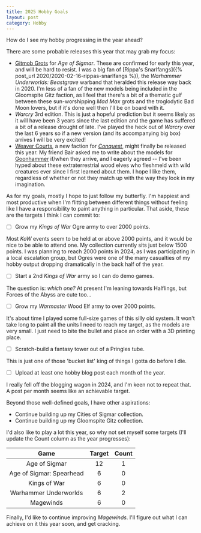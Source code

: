 ```yaml
---
title: 2025 Hobby Goals
layout: post
category: Hobby
---
```


How do I see my hobby progressing in the year ahead?

<!--more-->

There are some probable releases this year that may grab my focus:

- [Gitmob Grots](gmg) for *Age of Sigmar*. These are confirmed for early this year, and will be hard to resist. I was a big fan of [Rippa's Snarlfangs]({% post_url 2020/2020-02-16-rippas-snarlfangs %}), the *Warhammer Underworlds: Beastgrave* warband that heralded this release way back in 2020. I'm less of a fan of the new models being included in the Gloomspite Gitz faction, as I feel that there's a bit of a thematic gulf between these sun-worshipping *Mad Max* grots and the troglodytic Bad Moon lovers, but if it's done well then I'll be on board with it. 
- *Warcry* 3rd edition. This is just a hopeful prediction but it seems likely as it will have been 3 years since the last edition and the game has suffered a bit of a release drought of late. I've played the heck out of *Warcry* over the last 6 years so if a new version (and its accompanying big box) arrives I will be very excited!
- [Weaver Courts](wc), a new faction for [*Conquest*](cq), might finally be released this year. My friend Bair asked me to write about the models for [Goonhammer](gh) if/when they arrive, and I eagerly agreed -- I've been hyped about these extraterrestrial wood elves who fleshmeld with wild creatures ever since I first learned about them. I hope I like them, regardless of whether or not they match up with the way they look in my imagination. 

[gmg]: https://www.warhammer-community.com/en-gb/articles/vab9rzvn/world-championship-preview-the-gitmob-prepare-to-race-across-the-mortal-realms/
[wc]: https://www.para-bellum.com/the-weaver-courts/
[cq]: https://www.para-bellum.com/getting-started/
[gh]: https://www.goonhammer.com/

As for my goals, mostly I hope to just follow my butterfly. I'm happiest and most productive when I'm flitting between different things without feeling like I have a responsibility to paint anything in particular. That aside, these are the targets I think I can commit to:

- [ ] Grow my *Kings of War* Ogre army to over 2000 points. 

Most *KoW* events seem to be held at or above 2000 points, and it would be nice to be able to attend one. My collection currently sits just below 1500 points. I was planning to reach 2000 points in 2024, as I was participating in a local escalation group, but Ogres were one of the many casualties of my hobby output dropping dramatically in the back half of the year. 

- [ ] Start a 2nd *Kings of War* army so I can do demo games. 
 
The question is: *which one?* At present I'm leaning towards Halflings, but Forces of the Abyss are cute too... 

- [ ] Grow my *Warmaster* Wood Elf army to over 2000 points.

It's about time I played some full-size games of this silly old system. It won't take long to paint all the units I need to reach my target, as the models are very small. I just need to bite the bullet and place an order with a 3D printing place.

- [ ] Scratch-build a fantasy tower out of a Pringles tube.

This is just one of those 'bucket list' king of things I gotta do before I die. 

- [ ] Upload at least one hobby blog post each month of the year.

I really fell off the blogging wagon in 2024, and I'm keen not to repeat that. A post per month seems like an achievable target.

Beyond those well-defined goals, I have other aspirations: 

- Continue building up my Cities of Sigmar collection.
- Continue building up my Gloomspite Gitz collection.

I'd also like to play a lot this year, so why not set myself some targets (I'll update the Count column as the year progresses):

|           Game           | Target | Count |
| :----------------------: | :----: | :---: |
|      Age of Sigmar       |   12   |   1   |
| Age of Sigmar: Spearhead |   6    |   0   |
|       Kings of War       |   6    |   0   |
|  Warhammer Underworlds   |   6    |   2   |
|        Magewinds         |   6    |   0   |

Finally, I'd like to continue improving *Magewinds*. I'll figure out what I can achieve on it this year soon, and get cracking.